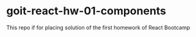 # goit-react-hw-01-components
This repo if for placing solution of the first homework of React Bootcamp
